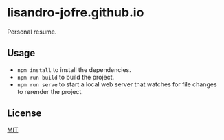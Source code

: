 # lisandro-jofre.github.io

Personal resume.

## Usage

- ```npm install``` to install the dependencies.
- ```npm run build``` to build the project.
- ```npm run serve``` to start a local web server that watches for file changes to rerender the project.

## License

[MIT](LICENSE)
